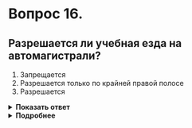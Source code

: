 # Вопрос 16.

## Разрешается ли учебная езда на автомагистрали?

1. Запрещается
2. Разрешается только по крайней правой полосе
3. Разрешается

<details>
<summary><b>Показать ответ</b></summary>
Правильный ответ: 3
</details>
<details>
<summary><b>Подробнее</b></summary>
Учебная езда на автомагистрали, обозначенной знаком 5.1 "Автомагистраль" разрешена с 2020 года
(Пункт 16.1 ПДД).
</details>